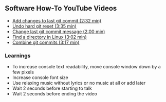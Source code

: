 ## Software How-To YouTube Videos

- [Add changes to last git commit (2:32 min)](https://www.youtube.com/watch?v=NSucDTuYBng)
- [Undo hard git reset (3:35 min)](https://www.youtube.com/watch?v=U5GiHW6kNEk)
- [Change last git commit message (2:00 min)](https://www.youtube.com/watch?v=ipJrG9lVaGk)
- [Find a directory in Linux (3:02 min)](https://www.youtube.com/watch?v=HH018Mqzgro)
- [Combine git commits (3:17 min)](https://www.youtube.com/watch?v=N1jUqxDcVNA)

<i class="fa fa-youtube-play" style="font-size:48px;color:red"></i>

### Learnings
- To increase console text readability, move console window down by a few pixels
- Increase console font size
- Use relaxing music without lyrics or no music at all or add later
- Wait 2 seconds before starting to talk
- Wait 2 seconds before ending the video
